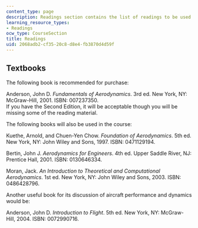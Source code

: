 ```yaml
---
content_type: page
description: Readings section contains the list of readings to be used for the course.
learning_resource_types:
- Readings
ocw_type: CourseSection
title: Readings
uid: 2068adb2-cf35-20c8-d8e4-fb3870d4d59f
---
```


Textbooks
---------

The following book is recommended for purchase:

Anderson, John D. _Fundamentals of Aerodynamics_. 3rd ed. New York, NY: McGraw-Hill, 2001. ISBN: 007237350.  
If you have the Second Edition, it will be acceptable though you will be missing some of the reading material.

The following books will also be used in the course:

Kuethe, Arnold, and Chuen-Yen Chow. _Foundation of Aerodynamics_. 5th ed. New York, NY: John Wiley and Sons, 1997. ISBN: 0471129194.

Bertin, John J. _Aerodynamics for Engineers_. 4th ed. Upper Saddle River, NJ: Prentice Hall, 2001. ISBN: 0130646334.

Moran, Jack. _An Introduction to Theoretical and Computational Aerodynamics_. 1st ed. New York, NY: John Wiley and Sons, 2003. ISBN: 0486428796.

Another useful book for its discussion of aircraft performance and dynamics would be:

Anderson, John D. _Introduction to Flight_. 5th ed. New York, NY: McGraw-Hill, 2004. ISBN: 0072990716.
